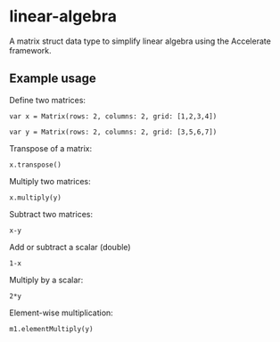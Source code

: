 # linear-algebra
A matrix struct data type to simplify linear algebra using the Accelerate framework.

## Example usage

Define two matrices:

    var x = Matrix(rows: 2, columns: 2, grid: [1,2,3,4])

    var y = Matrix(rows: 2, columns: 2, grid: [3,5,6,7])

Transpose of a matrix:

    x.transpose()

Multiply two matrices:

    x.multiply(y)

Subtract two matrices:

    x-y

Add or subtract a scalar (double)

    1-x

Multiply by a scalar:

    2*y

Element-wise multiplication:

    m1.elementMultiply(y)
